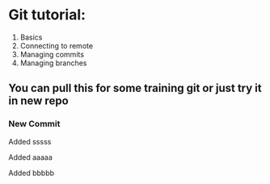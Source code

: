 # Git tutorial:
 1) Basics
2) Connecting to remote
3) Managing commits
4) Managing branches

## You can pull this for some training git or just try it in new repo

### New Commit

Added sssss

Added aaaaa

Added bbbbb

